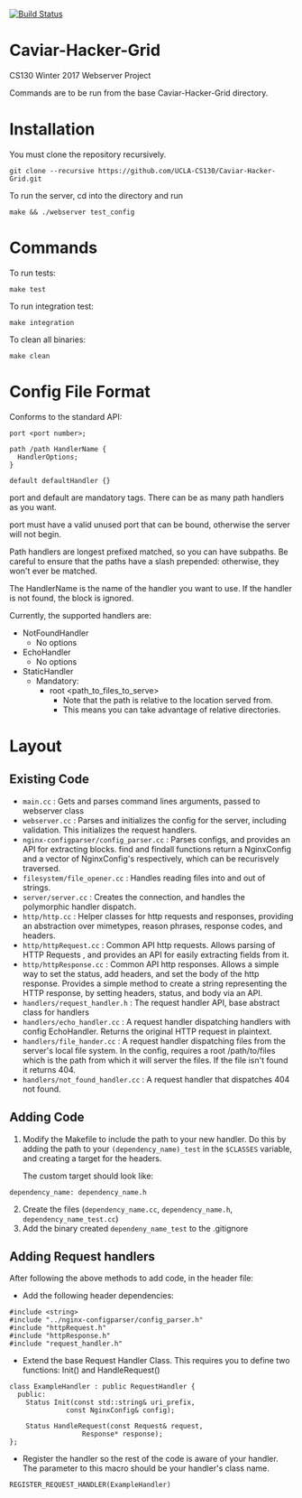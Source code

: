 [![Build Status](https://travis-ci.org/UCLA-CS130/Caviar-Hacker-Grid.svg?branch=master)](https://travis-ci.org/UCLA-CS130/Caviar-Hacker-Grid)

# Caviar-Hacker-Grid
CS130 Winter 2017 Webserver Project

Commands are to be run from the base Caviar-Hacker-Grid directory.
# Installation
You must clone the repository recursively.
``` 
git clone --recursive https://github.com/UCLA-CS130/Caviar-Hacker-Grid.git 
```

To run the server, cd into the directory and run 
```
make && ./webserver test_config
```

# Commands
To run tests:
  ```
  make test
  ```
  
To run integration test:
  ```
  make integration
  ```

To clean all binaries:
  ```
  make clean
  ```
 
  
# Config File Format
Conforms to the standard API:
```
port <port number>;

path /path HandlerName {
  HandlerOptions;
}

default defaultHandler {}
```

port and default are mandatory tags. There can be as many path handlers as you want.

port must have a valid unused port that can be bound, otherwise the server will not begin. 

Path handlers are longest prefixed matched, so you can have subpaths. Be careful to ensure that the paths have a slash prepended: otherwise, they won't ever be matched.

The HandlerName is the name of the handler you want to use. If the handler is not found, the block is ignored.


Currently, the supported handlers are:
* NotFoundHandler
  * No options
* EchoHandler
  * No options
* StaticHandler
  * Mandatory: 
      * root <path_to_files_to_serve>
        * Note that the path is relative to the location served from.
        * This means you can take advantage of relative directories. 


# Layout
## Existing Code
* `main.cc` : Gets and parses command lines arguments, passed to webserver class
* `webserver.cc` : Parses and initializes the config for the server, including validation. This initializes the request handlers.
* `nginx-configparser/config_parser.cc` : Parses configs, and provides an API for extracting blocks. find and findall functions return a NginxConfig and a vector of NginxConfig's respectively, which can be recurisvely traversed. 
* `filesystem/file_opener.cc` : Handles reading files into and out of strings. 
* `server/server.cc` : Creates the connection, and handles the polymorphic handler dispatch.
* `http/http.cc` : Helper classes for http requests and responses, providing an abstraction over mimetypes, reason phrases, response codes, and headers. 
* `http/httpRequest.cc` : Common API http requests. Allows parsing of HTTP Requests , and provides an API for easily extracting fields from it.
* `http/httpResponse.cc` : Common API http responses. Allows a simple way to set the status, add headers, and set the body of the http response. Provides a simple method to create a string representing the HTTP response, by setting headers, status, and body via an API.
* `handlers/request_handler.h` : The request handler API, base abstract class for handlers
* `handlers/echo_handler.cc` : A request handler dispatching handlers with config EchoHandler. Returns the original HTTP request in plaintext.
* `handlers/file_hander.cc` : A request handler dispatching files from the server's local file system. In the config, requires a root /path/to/files which is the path from which it will server the files. If the file isn't found it returns 404.
* `handlers/not_found_handler.cc` : A request handler that dispatches 404 not found.

## Adding Code
1. Modify the Makefile to include the path to your new handler. Do this by adding the path to your `(dependency_name)_test` in the `$CLASSES` variable, and creating a target for the headers.

    The custom target should look like:
  ```
  dependency_name: dependency_name.h
  ```
2. Create the files (`dependency_name.cc`, `dependency_name.h`, `dependency_name_test.cc`)
3. Add the binary created `dependeny_name_test` to the .gitignore
## Adding Request handlers
After following the above methods to add code, in the header file:
* Add the following header dependencies: 
```
#include <string>
#include "../nginx-configparser/config_parser.h"
#include "httpRequest.h"
#include "httpResponse.h"
#include "request_handler.h"
```
* Extend the base Request Handler Class. This requires you to define two functions: Init() and HandleRequest()
```
class ExampleHandler : public RequestHandler {
  public:
    Status Init(const std::string& uri_prefix,
              const NginxConfig& config);
    
    Status HandleRequest(const Request& request, 
                  Response* response);
};
```
* Register the handler so the rest of the code is aware of your handler. The parameter to this macro should be your handler's class name.
```
REGISTER_REQUEST_HANDLER(ExampleHandler)
```
